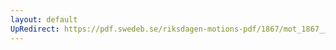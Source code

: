```yaml
---
layout: default
UpRedirect: https://pdf.swedeb.se/riksdagen-motions-pdf/1867/mot_1867__ak__00241/mot_1867__ak__00241_003.pdf
---
```

